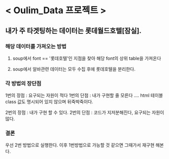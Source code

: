 
# < Oulim_Data 프로젝트 >

## 내가 주 타겟팅하는 데이터는 롯데월드호텔[잠실].

### 해당 데이터를 가져오는 방법
1. soup에서 font == '롯데호텔'인 지점을 찾아 해당 font의 상위 table을 가져온다

2. soup에서 알바관련 데이터는 모두 수집 후에 롯데호텔을 분리한다.


### 각 방법의 장단점
1번의 장점 : 요구되는 자원이 적다
1번의 단점 : 내가 구현할 줄 모른다 .... html 테이블 class 값도 명시되어 있지 않으며 뒤죽박죽이다.

2번의 장점 : 내가 구현 할 수 있다.
2번의 단점 : 코드가 지저분해진다, 요구되는 자원이 많다.


### 결론
우선 2번 방법으로 실행한다. 이후 1번방법으로 가능할 것 같으면 그때가서 재구현 해본다.
